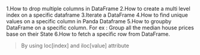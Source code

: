1.How to drop multiple columns in DataFrame
2.How to create a multi level index on a specific dataframe
3.Iterate a DataFrame
4.How to find unique values on a specific column in Panda Dataframe
5.How to groupby DataFrame on a specific column. For ex : Group all the median house prices base on their State
6.How to fetch a specific row from DataFrame. 
> By using loc[index] and iloc[value] attribute
